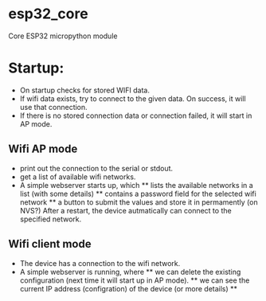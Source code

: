 # esp32_core
Core ESP32 micropython module

# Startup:
* On startup checks for stored WIFI data.
* If wifi data exists, try to connect to the given data. On success, it will use that connection.
* If there is no stored connection data or connection failed, it will start in AP mode. 

## Wifi AP mode
* print out the connection to the serial or stdout.
* get a list of available wifi networks.
* A simple webserver starts up, which 
** lists the available networks in a list (with some details)
** contains a password field for the selected wifi network
** a button to submit the values and store it in permamently (on NVS?)
After a restart, the device autmatically can connect to the specified network.

## Wifi client mode
* The device has a connection to the wifi network.
* A simple webserver is running, where 
** we can delete the existing configuration (next time it will start up in AP mode).
** we can see the current IP address (configration) of the device (or more details)
** 
